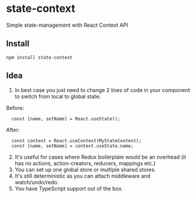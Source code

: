 # state-context

Simple state-management with React Context API

## Install

```
npm install state-context
```

## Idea

1. In best case you just need to change 2 lines of code in your component to switch from local to global state:

Before:

```tsx
  const [name, setName] = React.useState();
```

After:

```tsx
  const context = React.useContext(MyStateContext);
  const [name, setName] = context.useState.name;
```

2. It's useful for cases where Redux boilerplate would be an overhead (it has no actions, action-creators, reducers, mappings etc.)
3. You can set up one global store or multiple shared stores.
4. It's still deterministic as you can attach middleware and watch/undo/redo.
5. You have TypeScript support out of the box.
